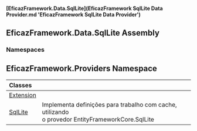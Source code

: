 #### [EficazFramework.Data.SqlLite](EficazFramework SqlLite Data Provider.md 'EficazFramework SqlLite Data Provider')

## EficazFramework.Data.SqlLite Assembly
### Namespaces

<a name='EficazFramework.Providers'></a>

## EficazFramework.Providers Namespace

| Classes | |
| :--- | :--- |
| [Extension](EficazFramework.Providers/Extension.md 'EficazFramework.Providers.Extension') | |
| [SqlLite](EficazFramework.Providers/SqlLite.md 'EficazFramework.Providers.SqlLite') | Implementa definições para trabalho com cache, utilizando<br/>o provedor EntityFrameworkCore.SqlLite |
